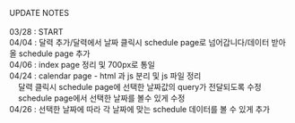 UPDATE NOTES  </br>
  </br>
03/28 : START          </br>
04/04 : 달력 추가/달력에서 날짜 클릭시 schedule page로 넘어갑니다/데이터 받아올 schedule page 추가 </br>
04/06 : index page 정리 및 700px로 통일 </br>
04/24 : calendar page - html 과 js 분리 및 js 파일 정리
</br>&nbsp;&nbsp;&nbsp;&nbsp;달력 클릭시 schedule page에 선택한 날짜값의 query가 전달되도록 수정
</br>&nbsp;&nbsp;&nbsp;&nbsp;schedule page에서 선택한 날짜를 볼수 있게 수정</br>
04/26 : 선택한 날짜에 따라 각 날짜에 맞는 schedule 데이터를 볼 수 있게 추가 
<br/>   &nbsp; 
        
